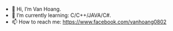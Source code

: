- 👋 Hi, I’m Van Hoang.
- 🌱 I’m currently learning: C/C++/JAVA/C#.
- 📫 How to reach me: https://www.facebook.com/vanhoang0802
